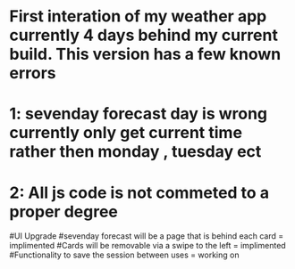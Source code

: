 # First interation of my weather app currently 4 days behind my current build. This version has a few known errors
# 1: sevenday forecast day is wrong currently only get current time rather then monday , tuesday ect
# 2: All js code is not commeted to a proper degree 

#UI Upgrade
  #sevenday forecast will be a page that is behind each card     = implimented
  #Cards will be removable via a swipe to the left               = implimented       
  #Functionality to save the session between uses                = working on

